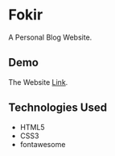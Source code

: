 # Fokir

A Personal Blog Website.

## Demo
The Website [Link](https://omarsamirr.github.io/Fokir/).

## Technologies Used

* HTML5
* CSS3
* fontawesome
